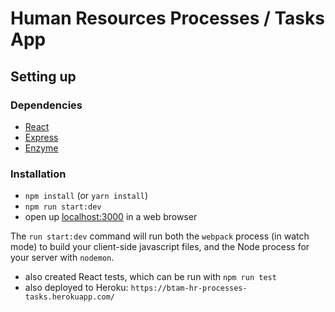 # Human Resources Processes / Tasks App

## Setting up

### Dependencies

* [React](https://reactjs.org)
* [Express](https://expressjs.com)
* [Enzyme](https://airbnb.io/enzyme)

### Installation

* `npm install` (or `yarn install`)
* `npm run start:dev`
* open up [localhost:3000](http://localhost:3000) in a web browser

The `run start:dev` command will run both the `webpack` process (in watch mode) to build your client-side javascript files, and the Node process for your server with `nodemon`.

* also created React tests, which can be run with `npm run test`
* also deployed to Heroku: `https://btam-hr-processes-tasks.herokuapp.com/`